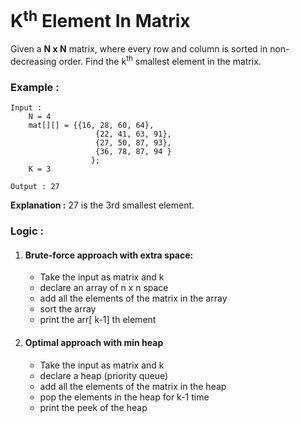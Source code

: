 # K<sup>th</sup> Element In Matrix

Given a **N x N** matrix, where every row and column is sorted in non-decreasing order. Find the k<sup>th</sup> smallest element in the matrix.

### Example :

```
Input :
	N = 4
	mat[][] = {{16, 28, 60, 64},
                   {22, 41, 63, 91},
                   {27, 50, 87, 93},
                   {36, 78, 87, 94 }
                  };
	K = 3

Output : 27
```
**Explanation :** 27 is the 3rd smallest element.

### Logic :

1. #### Brute-force approach with extra space:
    - Take the input as matrix and k
    - declare an array of n x n space
    - add all the elements of the matrix in the array
    - sort the array
    - print the arr[ k-1] th element

1. #### Optimal approach with min heap
    - Take the input as matrix and k
    - declare a heap (priority queue)
    - add all the elements of the matrix in the heap
    - pop the elements in the heap for k-1 time
    - print the peek of the heap
